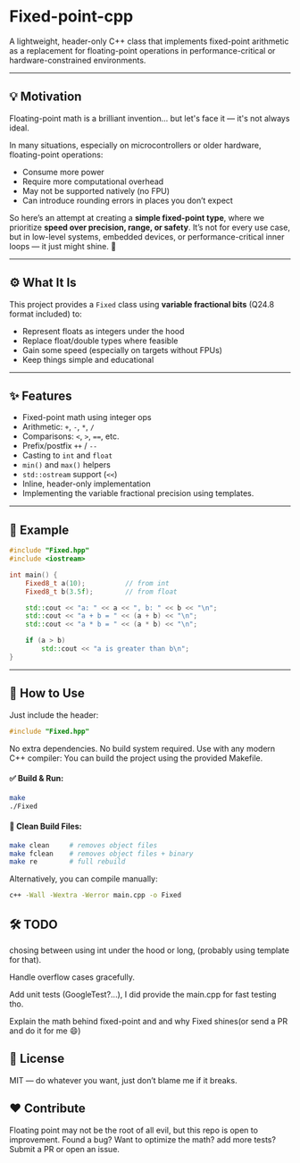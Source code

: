 # Fixed-point-cpp

A lightweight, header-only C++ class that implements fixed-point arithmetic as a replacement for floating-point operations in performance-critical or hardware-constrained environments.

---

## 💡 Motivation

Floating-point math is a brilliant invention... but let's face it — it's not always ideal.

In many situations, especially on microcontrollers or older hardware, floating-point operations:
- Consume more power
- Require more computational overhead
- May not be supported natively (no FPU)
- Can introduce rounding errors in places you don’t expect

So here’s an attempt at creating a **simple fixed-point type**, where we prioritize **speed over precision, range, or safety**. It’s not for every use case, but in low-level systems, embedded devices, or performance-critical inner loops — it just might shine. 🚀

---

## ⚙️ What It Is

This project provides a `Fixed` class using **variable fractional bits** (Q24.8 format included) to:
- Represent floats as integers under the hood
- Replace float/double types where feasible
- Gain some speed (especially on targets without FPUs)
- Keep things simple and educational

---

## ✨ Features

- Fixed-point math using integer ops
- Arithmetic: `+`, `-`, `*`, `/`
- Comparisons: `<`, `>`, `==`, etc.
- Prefix/postfix `++` / `--`
- Casting to `int` and `float`
- `min()` and `max()` helpers
- `std::ostream` support (`<<`)
- Inline, header-only implementation
- Implementing the variable fractional precision using templates.

---

## 🧪 Example

```cpp
#include "Fixed.hpp"
#include <iostream>

int main() {
    Fixed8_t a(10);          // from int
    Fixed8_t b(3.5f);        // from float

    std::cout << "a: " << a << ", b: " << b << "\n";
    std::cout << "a + b = " << (a + b) << "\n";
    std::cout << "a * b = " << (a * b) << "\n";

    if (a > b)
        std::cout << "a is greater than b\n";
}
```

---

## 🔧 How to Use

Just include the header:
```cpp
#include "Fixed.hpp"
```

No extra dependencies. No build system required. Use with any modern C++ compiler:
You can build the project using the provided Makefile.
#### ✅ Build & Run:
```bash
make
./Fixed
```
#### 🧹 Clean Build Files:
```bash
make clean     # removes object files
make fclean    # removes object files + binary
make re        # full rebuild
```
Alternatively, you can compile manually:
```bash
c++ -Wall -Wextra -Werror main.cpp -o Fixed
```
## 🛠️ TODO

chosing between using int under the hood or long, (probably using template for that). 

Handle overflow cases gracefully.

Add unit tests (GoogleTest?...), I did provide the main.cpp for fast testing tho.

Explain the math behind fixed-point and and why Fixed shines(or send a PR and do it for me 😄)

## 📜 License

MIT — do whatever you want, just don’t blame me if it breaks.
## ❤️ Contribute

Floating point may not be the root of all evil, but this repo is open to improvement. Found a bug? Want to optimize the math? add more tests? Submit a PR or open an issue.